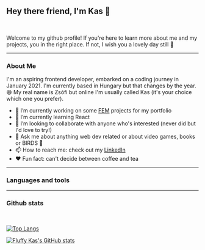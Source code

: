 ## Hey there friend, I'm Kas :raising_hand:

<br/>

Welcome to my github profile! If you're here to learn more about me and my projects, you in the right place. If not, I wish you a lovely day still :green_heart:

***

### About Me

I'm an aspiring frontend developer, embarked on a coding journey in January 2021. I'm currently based in Hungary but that changes by the year. :smile:
My real name is Zsófi but online I'm usually called Kas (it's your choice which one you prefer).

- :construction: I’m currently working on some [FEM](https://www.frontendmentor.io/profile/FluffyKas)  projects for my portfolio
- 🌱 I’m currently learning React
- 👯 I’m looking to collaborate with anyone who's interested (never did but I'd love to try!)
- 💬 Ask me about anything web dev related or about video games, books or BIRDS :baby_chick:
- 📫 How to reach me: check out my [LinkedIn](https://www.linkedin.com/in/zsofi-maruzs-a5a703216/) 
- :heart: Fun fact: can't decide between coffee and tea

***

### Languages and tools

***

### Github stats

<br/>

[![Top Langs](https://github-readme-stats.vercel.app/api/top-langs/?username=FluffyKas)](https://github.com/anuraghazra/github-readme-stats)


[![Fluffy Kas's GitHub stats](https://github-readme-stats.vercel.app/api?username=FluffyKas&show_icons=true&theme=tokyonight)](https://github.com/anuraghazra/github-readme-stats)



